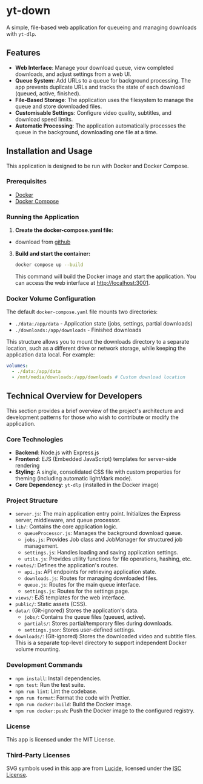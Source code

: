 # yt-down

A simple, file-based web application for queueing and managing downloads with `yt-dlp`.

## Features

- **Web Interface**: Manage your download queue, view completed downloads, and adjust settings from a web UI.
- **Queue System**: Add URLs to a queue for background processing. The app prevents duplicate URLs and tracks the state of each download (queued, active, finished).
- **File-Based Storage**: The application uses the filesystem to manage the queue and store downloaded files.
- **Customisable Settings**: Configure video quality, subtitles, and download speed limits.
- **Automatic Processing**: The application automatically processes the queue in the background, downloading one file at a time.

## Installation and Usage

This application is designed to be run with Docker and Docker Compose.

### Prerequisites

- [Docker](https://docs.docker.com/get-docker/)
- [Docker Compose](https://docs.docker.com/compose/install/)

### Running the Application

1.  **Create the docker-compose.yaml file:**

- download from [github](https://github.com/IanKulin/yt-down/blob/main/docker-compose.yaml)

3.  **Build and start the container:**

    ```bash
    docker compose up --build
    ```

    This command will build the Docker image and start the application. You can access the web interface at [http://localhost:3001](http://localhost:3001).

### Docker Volume Configuration

The default `docker-compose.yaml` file mounts two directories:

- `./data:/app/data` - Application state (jobs, settings, partial downloads)
- `./downloads:/app/downloads` - Finished downloads

This structure allows you to mount the downloads directory to a separate location, such as a different drive or network storage, while keeping the application data local. For example:

```yaml
volumes:
  - ./data:/app/data
  - /mnt/media/downloads:/app/downloads # Custom download location
```

## Technical Overview for Developers

This section provides a brief overview of the project's architecture and development patterns for those who wish to contribute or modify the application.

### Core Technologies

- **Backend**: Node.js with Express.js
- **Frontend**: EJS (Embedded JavaScript) templates for server-side rendering
- **Styling**: A single, consolidated CSS file with custom properties for theming (including automatic light/dark mode).
- **Core Dependency**: `yt-dlp` (installed in the Docker image)

### Project Structure

- `server.js`: The main application entry point. Initializes the Express server, middleware, and queue processor.
- `lib/`: Contains the core application logic.
  - `queueProcessor.js`: Manages the background download queue.
  - `jobs.js`: Provides Job class and JobManager for structured job management.
  - `settings.js`: Handles loading and saving application settings.
  - `utils.js`: Provides utility functions for file operations, hashing, etc.
- `routes/`: Defines the application's routes.
  - `api.js`: API endpoints for retrieving application state.
  - `downloads.js`: Routes for managing downloaded files.
  - `queue.js`: Routes for the main queue interface.
  - `settings.js`: Routes for the settings page.
- `views/`: EJS templates for the web interface.
- `public/`: Static assets (CSS).
- `data/`: (Git-ignored) Stores the application's data.
  - `jobs/`: Contains the queue files (queued, active).
  - `partials/`: Stores partial/temporary files during downloads.
  - `settings.json`: Stores user-defined settings.
- `downloads/`: (Git-ignored) Stores the downloaded video and subtitle files. This is a separate top-level directory to support independent Docker volume mounting.

### Development Commands

- `npm install`: Install dependencies.
- `npm test`: Run the test suite.
- `npm run lint`: Lint the codebase.
- `npm run format`: Format the code with Prettier.
- `npm run docker:build`: Build the Docker image.
- `npm run docker:push`: Push the Docker image to the configured registry.

### License

This app is licensed under the MIT License.

### Third-Party Licenses

SVG symbols used in this app are from [Lucide](https://lucide.dev/), licensed under the [ISC License](https://lucide.dev/license).
